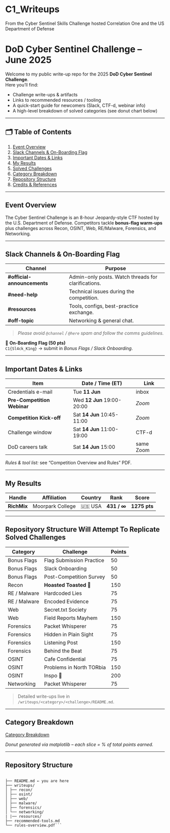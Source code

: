# C1_Writeups
From the Cyber Sentinel Skills Challenge hosted Correlation One and the US Department of Defense
# DoD **Cyber Sentinel Challenge – June 2025**

Welcome to my public write-up repo for the 2025 **DoD Cyber Sentinel Challenge**.  
Here you’ll find:

* Challenge write-ups & artifacts  
* Links to recommended resources / tooling  
* A quick-start guide for newcomers (Slack, CTF-d, webinar info)  
* A high-level breakdown of solved categories (see donut chart below)

---

## 🗂️ Table of Contents

1. [Event Overview](#event-overview)  
2. [Slack Channels & On-Boarding Flag](#slack-channels--on-boarding-flag)  
3. [Important Dates & Links](#important-dates--links)  
4. [My Results](#my-results)  
5. [Solved Challenges](#solved-challenges)  
6. [Category Breakdown](#category-breakdown)  
7. [Repository Structure](#repository-structure)  
8. [Credits & References](#credits--references)

---

## Event Overview

The Cyber Sentinel Challenge is an 8-hour Jeopardy-style CTF hosted by the U.S. Department of Defense. Competitors tackle **bonus-flag warm-ups** plus challenges across Recon, OSINT, Web, RE/Malware, Forensics, and Networking.

---

## Slack Channels & On-Boarding Flag

| Channel | Purpose |
|---------|---------|
| **#official-announcements** | Admin-only posts. Watch threads for clarifications. |
| **#need-help** | Technical issues during the competition. |
| **#resources** | Tools, configs, best-practice exchange. |
| **#off-topic** | Networking & general chat. |

> *Please avoid `@channel` / `@here` spam and follow the comms guidelines.*

🏴 **On-Boarding Flag (50 pts)**  
`C1{Sl4ck_K1ng}`  → submit in *Bonus Flags / Slack Onboarding*.

---

## Important Dates & Links

| Item | Date / Time (ET) | Link |
|------|-----------------|------|
| Credentials e-mail | Tue **11 Jun** | inbox |
| **Pre-Competition Webinar** | Wed **12 Jun**  19:00-20:00 | *Zoom* |
| **Competition Kick-off** | Sat **14 Jun**  10:45-11:00 | *Zoom* |
| Challenge window | Sat **14 Jun**  11:00-19:00 | CTF-d |
| DoD careers talk | Sat **14 Jun**  15:00 | same Zoom |

*Rules & tool list:* see “Competition Overview and Rules” PDF.

---

## My Results

| Handle | Affiliation | Country | Rank | Score |
|--------|-------------|---------|------|-------|
| **RichMix** | Moorpark College | 🇺🇸 USA | **431 / ∞** | **1275 pts** |

---

## Reposityory Structure Will Attempt To Replicate Solved Challenges

| Category | Challenge | Points |
|----------|-----------|--------|
| Bonus Flags | Flag Submission Practice | 50 |
| Bonus Flags | Slack Onboarding | 50 |
| Bonus Flags | Post-Competition Survey | 50 |
| Recon | **Hoasted Toasted 🍞** | 150 |
| RE / Malware | Hardcoded Lies | 75 |
| RE / Malware | Encoded Evidence | 75 |
| Web | Secret.txt Society | 75 |
| Web | Field Reports Mayhem | 150 |
| Forensics | Packet Whisperer | 75 |
| Forensics | Hidden in Plain Sight | 75 |
| Forensics | Listening Post | 150 |
| Forensics | Behind the Beat | 75 |
| OSINT | Cafe Confidential | 75 |
| OSINT | Problems in North TORbia | 150 |
| OSINT | Inspo 💅 | 200 |
| Networking | Packet Whisperer | 75 |

> Detailed write-ups live in `/writeups/<category>/<challenge>/README.md`.

---

## Category Breakdown
[Category Breakdown](Category%20Breakdown.png)

*Donut generated via matplotlib – each slice = % of total points earned.*

---

## Repository Structure
```

├── README.md ← you are here
├── writeups/
│ ├── recon/
│ ├── osint/
│ ├── web/
│ ├── malware/
│ ├── forensics/
│ └── networking/
| |── resources/
├── recommended-tools.md
└── rules-overview.pdf```
